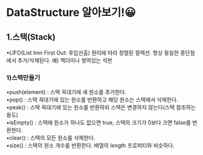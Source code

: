 # DataStructure 알아보기!😀

<h2>1.스택(Stack)</h2>
•LIFO(List Imn First Out: 후입선출) 원리에 따라 정렬된 컬렉션. 항상 동일한 종단점에서 추가/삭제된다. 예) 책더미나 쌓여있는 석판
<h3>1)스택만들기</h3>
•push(element) : 스택 꼭대기에 새 원소를 추가한다.<br/>
•pop() : 스택 꼭대기에 있는 원소를 반환하고 해당 원소는 스택에서 삭제한다.<br/>
•peak() : 스택 꼭대기에 있는 원소를 반환하되 스택은 변경하지 않는다(스택 참조하는 용도)<br/>
•isEmpty() : 스택에 원소가 하나도 없으면 true, 스택의 크기가 0보다 크면 false를 번환한다.<br/>
•clear() : 스택의 모든 원소를 삭제한다.<br/>
•size() : 스택의 원소 개수를 반환한다. 배열의 length 프로퍼티와 비슷하다. <br/>
